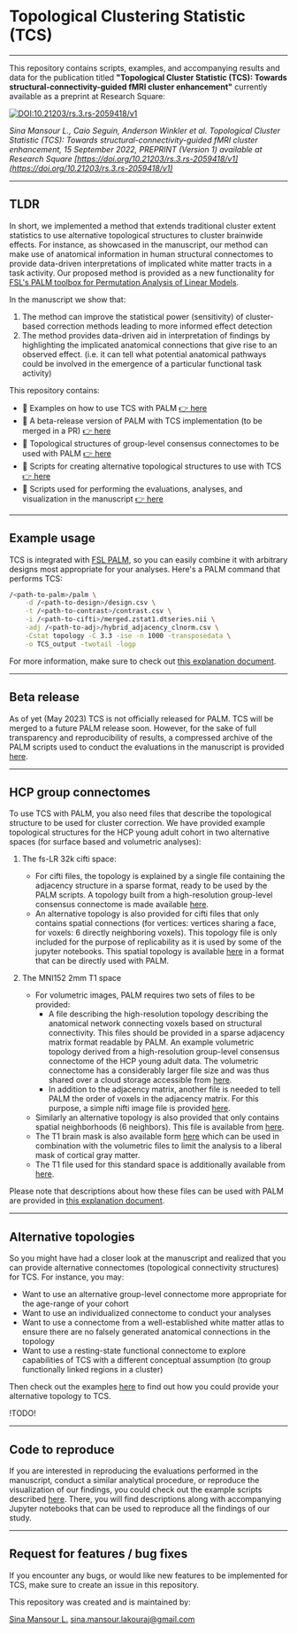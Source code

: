 # Topological Clustering Statistic (TCS)

---

This repository contains scripts, examples, and accompanying results and data for the publication titled **"Topological Cluster Statistic (TCS): Towards structural-connectivity-guided fMRI cluster enhancement"** currently available as a preprint at Research Square:

[![DOI:10.21203/rs.3.rs-2059418/v1](http://img.shields.io/badge/DOI-10.21203/rs.3.rs–2059418/v1-B31B1B.svg)](https://doi.org/10.21203/rs.3.rs-2059418/v1)

*Sina Mansour L., Caio Seguin, Anderson Winkler et al. Topological Cluster Statistic (TCS): Towards structural-connectivity-guided fMRI cluster enhancement, 15 September 2022, PREPRINT (Version 1) available at Research Square [https://doi.org/10.21203/rs.3.rs-2059418/v1](https://doi.org/10.21203/rs.3.rs-2059418/v1)*


---

## TLDR

In short, we implemented a method that extends traditional cluster extent statistics to use alternative topological structures to cluster brainwide effects. For instance, as showcased in the manuscript, our method can make use of anatomical information in human structural connectomes to provide data-driven interpretations of implicated white matter tracts in a task activity. Our proposed method is provided as a new functionality for [FSL's PALM toolbox for Permutation Analysis of Linear Models](https://fsl.fmrib.ox.ac.uk/fsl/fslwiki/PALM).

In the manuscript we show that:

1. The method can improve the statistical power (sensitivity) of cluster-based correction methods leading to more informed effect detection
2. The method provides data-driven aid in interpretation of findings by highlighting the implicated anatomical connections that give rise to an observed effect. (i.e. it can tell what potential anatomical pathways could be involved in the emergence of a particular functional task activity)

This repository contains:

- 📝 Examples on how to use TCS with PALM [👉 here](#example-usage)
- 💾 A beta-release version of PALM with TCS implementation (to be merged in a PR) [👉 here](#beta-release)
- 🧠 Topological structures of group-level consensus connectomes to be used with PALM [👉 here](#hcp-group-connectomes)
- 📓 Scripts for creating alternative topological structures to use with TCS [👉 here](#alternative-topologies)
- 📗 Scripts used for performing the evaluations, analyses, and visualization in the manuscript  [👉 here](#code-to-reproduce)

---

## Example usage

TCS is integrated with [FSL PALM](https://fsl.fmrib.ox.ac.uk/fsl/fslwiki/PALM), so you can easily combine it with arbitrary designs most appropriate for your analyses. Here's a PALM command that performs TCS:

```sh
/<path-to-palm>/palm \
    -d /<path-to-design>/design.csv \
    -t /<path-to-contrast>/contrast.csv \
    -i /<path-to-cifti>/merged.zstat1.dtseries.nii \
    -adj /<path-to-adj>/hybrid_adjacency_clnorm.csv \
    -Cstat topology -C 3.3 -ise -n 1000 -transposedata \
    -o TCS_output -twotail -logp
```

For more information, make sure to check out [this explanation document](example_usage.md).

---

## Beta release

As of yet (May 2023) TCS is not officially released for PALM. TCS will be merged to a future PALM release soon. However, for the sake of full transparency and reproducibility of results, a compressed archive of the PALM scripts used to conduct the evaluations in the manuscript is provided [here](code/matlab/PALM/palm-alpha120rc3.zip).

---

## HCP group connectomes

To use TCS with PALM, you also need files that describe the topological structure to be used for cluster correction. We have provided example topological structures for the HCP young adult cohort in two alternative spaces (for surface based and volumetric analyses):

1. The fs-LR 32k cifti space:

   - For cifti files, the topology is explained by a single file containing the adjacency structure in a sparse format, ready to be used by the PALM scripts. A topology built from a high-resolution group-level consensus connectome is made available [here](data/consensus_topology/hybrid_adjacency_clnorm.csv).
   - An alternative topology is also provided for cifti files that only contains spatial connections (for vertices: vertices sharing a face, for voxels: 6 directly neighboring voxels). This topology file is only included for the purpose of replicability as it is used by some of the jupyter notebooks. This spatial topology is available [here](data/consensus_topology/local_adjacency.csv) in a format that can be directly used with PALM.

2. The MNI152 2mm T1 space
   - For volumetric images, PALM requires two sets of files to be provided:
     - A file describing the high-resolution topology describing the anatomical network connecting voxels based on structural connectivity. This files should be provided in a sparse adjacency matrix format readable by PALM. An example volumetric topology derived from a high-resolution group-level consensus connectome of the HCP young adult data. The volumetric connectome has a considerably larger file size and was thus shared over a cloud storage accessible from [here](https://cloudstor.aarnet.edu.au/plus/s/0ATqinOCnWma204).
     - In addition to the adjacency matrix, another file is needed to tell PALM the order of voxels in the adjacency matrix. For this purpose, a simple nifti image file is provided [here](data/consensus_topology/node_indices_mat_MNI152_T1_2mm_brain.nii).
   - Similarly an alternative topology is also provided that only contains spatial neighborhoods (6 neighbors). This file is available from [here](https://cloudstor.aarnet.edu.au/plus/s/qUbxw3lQq6MyvWB).
   - The T1 brain mask is also available form [here](data/consensus_topology/MNI152_T1_2mm_liberal.nii) which can be used in combination with the volumetric files to limit the analysis to a liberal mask of cortical gray matter.
   - The T1 file used for this standard space is additionally available from [here](data/consensus_topology/MNI152_T1_2mm.nii.gz).

Please note that descriptions about how these files can be used with PALM are provided in [this explanation document](example_usage.md).

---

## Alternative topologies

So you might have had a closer look at the manuscript and realized that you can provide alternative connectomes (topological connectivity structures) for TCS. For instance, you may:

- Want to use an alternative group-level connectome more appropriate for the age-range of your cohort
- Want to use an individualized connectome to conduct your analyses
- Want to use a connectome from a well-established white matter atlas to ensure there are no falsely generated anatomical connections in the topology
- Want to use a resting-state functional connectome to explore capabilities of TCS with a different conceptual assumption (to group functionally linked regions in a cluster)

Then check out the examples [here](mapping_connectomes.md) to find out how you could provide your alternative topology to TCS.

!TODO!

---

## Code to reproduce

If you are interested in reproducing the evaluations performed in the manuscript, conduct a similar analytical procedure, or reproduce the visualization of our findings, you could check out the example scripts described [here](reproduce_our_results.md). There, you will find descriptions along with accompanying Jupyter notebooks that can be used to reproduce all the findings of our study.

---

## Request for features / bug fixes

If you encounter any bugs, or would like new features to be implemented for TCS, make sure to create an issue in this repository.

This repository was created and is maintained by:

[Sina Mansour L.](https://sina-mansour.github.io/) <sina.mansour.lakouraj@gmail.com>
